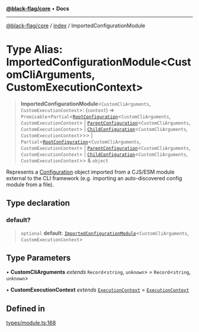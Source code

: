 [**@black-flag/core**](../../README.md) • **Docs**

***

[@black-flag/core](../../README.md) / [index](../README.md) / ImportedConfigurationModule

# Type Alias: ImportedConfigurationModule\<CustomCliArguments, CustomExecutionContext\>

> **ImportedConfigurationModule**\<`CustomCliArguments`, `CustomExecutionContext`\>: (`context`) => `Promisable`\<`Partial`\<[`RootConfiguration`](RootConfiguration.md)\<`CustomCliArguments`, `CustomExecutionContext`\> \| [`ParentConfiguration`](ParentConfiguration.md)\<`CustomCliArguments`, `CustomExecutionContext`\> \| [`ChildConfiguration`](ChildConfiguration.md)\<`CustomCliArguments`, `CustomExecutionContext`\>\>\> \| `Partial`\<[`RootConfiguration`](RootConfiguration.md)\<`CustomCliArguments`, `CustomExecutionContext`\> \| [`ParentConfiguration`](ParentConfiguration.md)\<`CustomCliArguments`, `CustomExecutionContext`\> \| [`ChildConfiguration`](ChildConfiguration.md)\<`CustomCliArguments`, `CustomExecutionContext`\>\> & `object`

Represents a [Configuration](Configuration.md) object imported from a CJS/ESM module
external to the CLI framework (e.g. importing an auto-discovered config
module from a file).

## Type declaration

### default?

> `optional` **default**: [`ImportedConfigurationModule`](ImportedConfigurationModule.md)\<`CustomCliArguments`, `CustomExecutionContext`\>

## Type Parameters

• **CustomCliArguments** *extends* `Record`\<`string`, `unknown`\> = `Record`\<`string`, `unknown`\>

• **CustomExecutionContext** *extends* [`ExecutionContext`](../../util/type-aliases/ExecutionContext.md) = [`ExecutionContext`](../../util/type-aliases/ExecutionContext.md)

## Defined in

[types/module.ts:168](https://github.com/Xunnamius/black-flag/blob/20623d626b4c283cf81bd3e79356045673c5c3fb/types/module.ts#L168)
